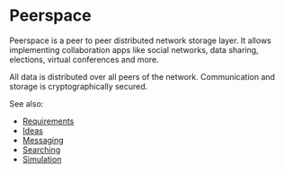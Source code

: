 # Peerspace
Peerspace is a peer to peer distributed network storage layer. It allows implementing collaboration apps like social networks, data sharing, elections, virtual conferences and more.

All data is distributed over all peers of the network. Communication and storage is cryptographically secured.

See also:

* [Requirements](documentation/PeerspaceRequirements.md)
* [Ideas](documentation/PeerspaceIdeas.md)
* [Messaging](documentation/PeerspaceMessaging.md)
* [Searching](documentation/PeerspaceSearching.md)
* [Simulation](documentation/PeerspaceSimulation.md)

